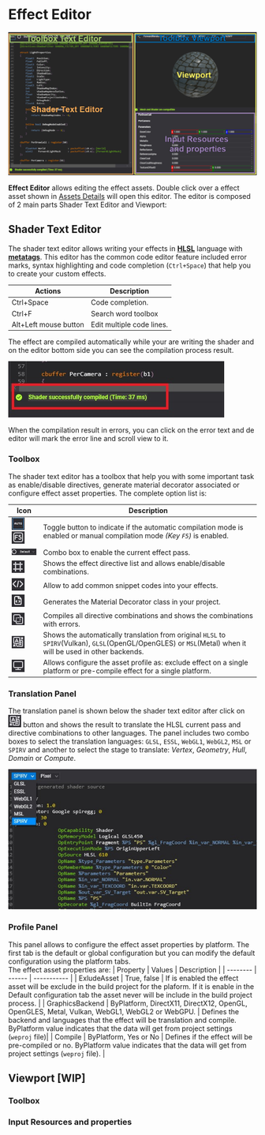 # Effect Editor

![Material Editor Interface](images/EffectEditor.jpg)

**Effect Editor** allows editing the effect assets. Double click over a effect asset shown in [Assets Details](../../evergine_studio/interface.md) will open this editor. The editor is composed of 2 main parts Shader Text Editor and Viewport:

## **Shader Text Editor**

The shader text editor allows writing your effects in [**HLSL**](https://docs.microsoft.com/en-us/windows/win32/direct3dhlsl/dx-graphics-hlsl-pguide) language with [**metatags**](effect_metatags.md). This editor has the common code editor feature included error marks, syntax highlighting and code completion (`Ctrl+Space`) that help you to create your custom effects. 

| Actions | Description |
|---------| ----------- |
| Ctrl+Space | Code completion. |
| Ctrl+F | Search word toolbox |
| Alt+Left mouse button | Edit multiple code lines. |

The effect are compiled automatically while your are writing the shader and on the editor bottom side you can see the compilation process result.

![Compilation result](images/compilationResult.jpg)

When the compilation result in errors, you can click on the error text and de editor will mark the error line and scroll view to it.

### **Toolbox**
The shader text editor has a toolbox that help you with some important task as enable/disable directives, generate material decorator associated or configure effect asset properties. The complete option list is:

| Icon  | Description |
| ----- | ----------- |
|![Compilation](images/CompilationIcon.jpg)![Compilation](images/Compilation2Icon.jpg) | Toggle button to indicate if the automatic compilation mode is enabled or manual compilation mode _(Key `F5`)_ is enabled. |
|![Pass](images/PassIcon.jpg) | Combo box to enable the current effect pass. |
|![Directives](images/DirectivesIcon.jpg) | Shows the effect directive list and allows enable/disable combinations. |
|![Snippets](images/SnippetsIcon.jpg) | Allow to add common snippet codes into your effects. |
|![Material Decorator](images/MaterialDecoratorIcon.jpg) | Generates the Material Decorator class in your project. |
|![All Combinations](images/CombinationsIcon.jpg) | Compiles all directive combinations and shows the combinations with errors. |
|![Translate](images/TranslationIcon.jpg) | Shows the automatically translation from original `HLSL` to `SPIRV`(Vulkan), `GLSL`(OpenGL/OpenGLES) or `MSL`(Metal) when it will be used in other backends. |
|![Profile](images/ProfileIcon.jpg) | Allows configure the asset profile as: exclude effect on a single platform or pre-compile effect for a single platform. |

### Translation Panel
The translation panel is shown below the shader text editor after click on ![Translate](images/TranslationIcon.jpg) button and shows the result to translate the HLSL current pass and directive combinations to other languages. The panel includes two combo boxes to select the translation languages: `GLSL`, `ESSL`, `WebGL1`, `WebGL2`, `MSL` or `SPIRV` and another to select the stage to translate: _Vertex_, _Geometry_, _Hull_, _Domain_ or _Compute_.

![Translation Panel](images/translationPanel.jpg)

### Profile Panel
This panel allows to configure the effect asset properties by platform. The first tab is the default or global configuration but you can modify the default configuration using the platform tabs. 
<br>
The effect asset properties are:
| Property | Values | Description |
| -------- | ------ | ----------- |
| ExludeAsset | True, false | If is enabled the effect asset will be exclude in the build project for the plaform. If it is enable in the Default configuration tab the asset never will be include in the build project process. |
| GraphicsBackend | ByPlatform, DirectX11, DirectX12, OpenGL, OpenGLES, Metal, Vulkan, WebGL1, WebGL2 or WebGPU. | Defines the backend and languages that the effect will be translation and compile. ByPlatform value indicates that the data will get from project settings (`weproj` file)|
| Compile | ByPlatform, Yes or No | Defines if the effect will be pre-compiled or no. ByPlatform value indicates that the data will get from project settings (`weproj` file). |

## **Viewport** [WIP]

### **Toolbox**

### **Input Resources and properties**
